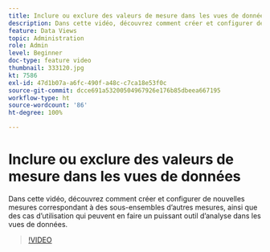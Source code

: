 ```yaml
---
title: Inclure ou exclure des valeurs de mesure dans les vues de données
description: Dans cette vidéo, découvrez comment créer et configurer de nouvelles mesures correspondant à des sous-ensembles d’autres mesures, ainsi que des cas d’utilisation qui peuvent en faire un puissant outil d’analyse dans les vues de données.
feature: Data Views
topic: Administration
role: Admin
level: Beginner
doc-type: feature video
thumbnail: 333120.jpg
kt: 7586
exl-id: 47d1b07a-a6fc-490f-a48c-c7ca18e53f0c
source-git-commit: dcce691a53200504967926e176b85dbeea667195
workflow-type: ht
source-wordcount: '86'
ht-degree: 100%

---
```


# Inclure ou exclure des valeurs de mesure dans les vues de données

Dans cette vidéo, découvrez comment créer et configurer de nouvelles mesures correspondant à des sous-ensembles d’autres mesures, ainsi que des cas d’utilisation qui peuvent en faire un puissant outil d’analyse dans les vues de données.

>[!VIDEO](https://video.tv.adobe.com/v/333120/?quality=12&learn=on)
